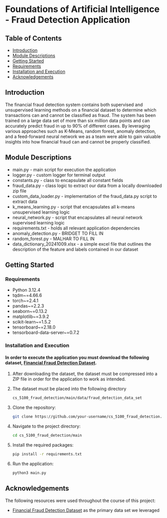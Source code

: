 # Foundations of Artificial Intelligence - Fraud Detection Application

## Table of Contents

- [Introduction](#Introduction)
- [Module Descriptions](#Module-Descriptions)
- [Getting Started](#Getting-Started)
- [Requirements](#Requirements)
- [Installation and Execution](#Installation-and-Execution)
- [Acknowledgements](#Acknowledgements)

## Introduction

The financial fraud detection system contains both supervised and unsupervised learning methods on a financial dataset to determine which transactions can and cannot be classified as fraud. The system has been trained on a large data set of more than six million data points and can accurately predict fraud in up to 90% of different cases. By leveraging various approaches such as K-Means, random forest, anomaly detection, and a feed-forward neural network we as a team were able to gain valuable insights into how financial fraud can and cannot be properly classified.

## Module Descriptions

- main.py - main script for execution the application
- logger.py - custom logger for terminal output
- constants.py - class to encapsulate all constant fields
- fraud_data.py - class logic to extract our data from a locally downloaded zip file
- custom_data_loader.py - implementation of the fraud_data.py script to extract data
- k_means_learning.py - script that encapsulates all k-means unsupervised learning logic 
- neural_network.py - script that encapsulates all neural network supervised learning logic
- requirements.txt - holds all relevant application dependencies
- anomaly_detection.py - BRIDGET TO FILL IN
- random_forest.py - MALHAR TO FILL IN
- data_dictionary_20241009.xlsx - a simple excel file that outlines the description of the feature and labels contained in our dataset

## Getting Started

### Requirements

- Python 3.12.4
- tqdm~=4.66.6
- torch~=2.4.1
- pandas~=2.2.3
- seaborn~=0.13.2
- matplotlib~=3.9.2
- scikit-learn~=1.5.2
- tensorboard~=2.18.0
- tensorboard-data-server~=0.7.2

### Installation and Execution
#### In order to execute the application you must download the following dataset, <a href="https://www.kaggle.com/datasets/sriharshaeedala/financial-fraud-detection-dataset/data">Financial Fraud Detection Dataset</a>.

1. After downloading the dataset, the dataset must be compressed into a ZIP file in order for the application to work as intended.


2. The dataset must be placed into the following directory 

   ```bash
   cs_5100_fraud_detection/main/data/fraud_detection_data_set
   ```

3. Clone the repository:
   ```bash
   git clone https://github.com/your-username/cs_5100_fraud_detection.git
   ```

4. Navigate to the project directory:
   ```bash
   cd cs_5100_fraud_detection/main
   ```

5. Install the required packages:
   ```bash
   pip install -r requirements.txt
   ```

6. Run the application:
   ```bash
   python3 main.py
   ```

## Acknowledgements

The following resources were used throughout the course of this project:

- <a href="https://www.kaggle.com/datasets/sriharshaeedala/financial-fraud-detection-dataset/data">Financial Fraud Detection Dataset</a> as the primary data set we leveraged</li>
